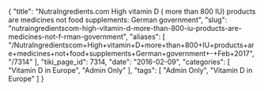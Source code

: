 {
    "title": "NutraIngredients.com High vitamin D ( more than 800 IU) products are medicines not food supplements: German government",
    "slug": "nutraingredientscom-high-vitamin-d-more-than-800-iu-products-are-medicines-not-f-rman-government",
    "aliases": [
        "/NutraIngredientscom+High+vitamin+D+more+than+800+IU+products+are+medicines+not+food+supplements+German+government+-+Feb+2017",
        "/7314"
    ],
    "tiki_page_id": 7314,
    "date": "2016-02-09",
    "categories": [
        "Vitamin D in Europe",
        "Admin Only"
    ],
    "tags": [
        "Admin Only",
        "Vitamin D in Europe"
    ]
}